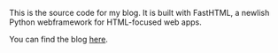 This is the source code for my blog. It is built with FastHTML, a newlish Python webframework for HTML-focused web apps. 

You can find the blog [here](https://blog.mariusvach.com).

